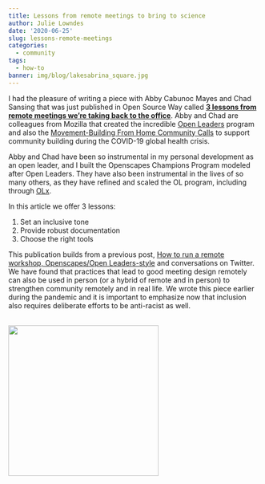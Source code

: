 ```yaml
---
title: Lessons from remote meetings to bring to science
author: Julie Lowndes
date: '2020-06-25'
slug: lessons-remote-meetings
categories:
  - community 
tags:
  - how-to
banner: img/blog/lakesabrina_square.jpg
---
```


I had the pleasure of writing a piece with Abby Cabunoc Mayes and Chad Sansing that was just published in Open Source Way called [**3 lessons from remote meetings we’re taking back to the office**](https://opensource.com/article/20/6/remote-meetings). Abby and Chad are colleagues from Mozilla that created the incredible [Open Leaders](https://foundation.mozilla.org/en/blog/online-meeting-tips/) program and also the  [Movement-Building From Home Community Calls](https://foundation.mozilla.org/en/blog/new-movement-building-home-community-calls/) to support community building during the COVID-19 global health crisis.

Abby and Chad have been so instrumental in my personal development as an open leader, and I built the Openscapes Champions Program modeled after Open Leaders. They have also been instrumental in the lives of so many others, as they have refined and scaled the OL program, including through [OLx](https://docs.google.com/presentation/d/13NAGmqP_Fb2qjBKePGVZe7awtwnFKZUHtPz8mqbYtsE/present?token=AC4w5Vjf0u1Jtdi7vB3udA5O-S5wIuJuwA%3A1582781847727&includes_info_params=1&eisi=CPP7qe6B8ecCFc8OJAode38EqA#slide=id.g25275a8168_0_260). 

In this article we offer 3 lessons:

1. Set an inclusive tone
2. Provide robust documentation
3. Choose the right tools

This publication builds from a previous post, [How to run a remote workshop, Openscapes/Open Leaders-style](https://www.openscapes.org/blog/2020/03/11/how-to-run-a-remote-workshop/) and conversations on Twitter. We have found that practices that lead to good meeting design remotely can also be used in person (or a hybrid of remote and in person) to strengthen community remotely and in real life. We wrote this piece earlier during the pandemic and it is important to emphasize now that inclusion also requires deliberate efforts to be anti-racist as well.


<br>
  <img src="/img/blog/lakesabrina_square.jpg" width="300px"></a>
<br>
